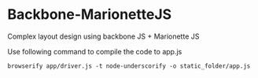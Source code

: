 # Backbone-MarionetteJS
Complex layout design using backbone JS + Marionette JS


Use following command to compile the code to app.js

`browserify app/driver.js -t node-underscorify -o static_folder/app.js`
